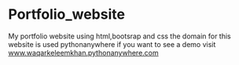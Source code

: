 # Portfolio_website
My portfolio website using html,bootsrap and css
the domain for this website is used pythonanywhere
if you want to see a demo visit www.waqarkeleemkhan.pythonanywhere.com
